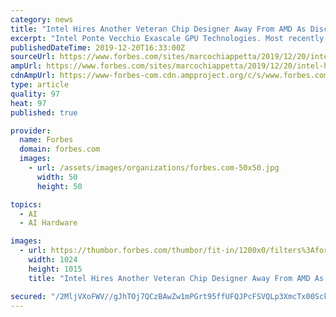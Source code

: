 ```yaml
---
category: news
title: "Intel Hires Another Veteran Chip Designer Away From AMD As Discrete GPU Launch Nears"
excerpt: "Intel Ponte Vecchio Exascale GPU Technologies. Most recently, Intel has revealed details regarding its Ponte Vecchio GPU for data centers and AI applications and over the past year or so has disclosed some information regarding its Xe graphics architecture, but the company has been somewhat guarded at this early stage as it relates to discrete ..."
publishedDateTime: 2019-12-20T16:33:00Z
sourceUrl: https://www.forbes.com/sites/marcochiappetta/2019/12/20/intel-hires-another-veteran-chip-designer-away-from-amd-as-discrete-gpu-launch-nears/
ampUrl: https://www.forbes.com/sites/marcochiappetta/2019/12/20/intel-hires-another-veteran-chip-designer-away-from-amd-as-discrete-gpu-launch-nears/amp/
cdnAmpUrl: https://www-forbes-com.cdn.ampproject.org/c/s/www.forbes.com/sites/marcochiappetta/2019/12/20/intel-hires-another-veteran-chip-designer-away-from-amd-as-discrete-gpu-launch-nears/amp/
type: article
quality: 97
heat: 97
published: true

provider:
  name: Forbes
  domain: forbes.com
  images:
    - url: /assets/images/organizations/forbes.com-50x50.jpg
      width: 50
      height: 50

topics:
  - AI
  - AI Hardware

images:
  - url: https://thumbor.forbes.com/thumbor/fit-in/1200x0/filters%3Aformat%28jpg%29/https%3A%2F%2Fspecials-images.forbesimg.com%2Fimageserve%2F5dfcf3b2e961e1000739936f%2F0x0.jpg
    width: 1024
    height: 1015
    title: "Intel Hires Another Veteran Chip Designer Away From AMD As Discrete GPU Launch Nears"

secured: "/2MljVXoFWV//gJhTOj7QCzBAwZw1mPGrt95ffUFQJPcFSVQLp3XmcTx00Sck4yJcHUmHoKpkDr/c6aZey8LjUeZ7/4U5jldy0vn2PTxD5zVbUHaGnCo9QRhRmcq1z5UGIFa8Q5/BBYqaN+LzfrS8rsP4Stw6Z6Wfi5p7C05tOAojDpIeP0zElRXIfFGfSHC2pjwg+Y01k750fzig+AzM6zpd3UhZOclfqYmamNsYLr4Rr7zDqTiLRMVSl68o4cZhuxVI9I6TqzkeJPBx5CQCg==;/ORDoHxXBS/MlS49PcBRqw=="
---
```



